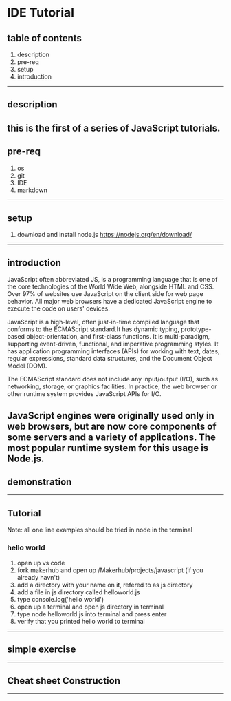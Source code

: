 # IDE Tutorial

## table of contents
1. description
2. pre-req
3. setup
4. introduction
---
## description
this is the first of a series of JavaScript tutorials.  
---
## pre-req
1. os
2. git
3. IDE
4. markdown
---
## setup
1. download and install node.js https://nodejs.org/en/download/ 
---
## introduction
JavaScript often abbreviated JS, is a programming language that is one of the core technologies of the World Wide Web, alongside HTML and CSS.  Over 97% of websites use JavaScript on the client side for web page behavior. All major web browsers have a dedicated JavaScript engine to execute the code on users' devices.

JavaScript is a high-level, often just-in-time compiled language that conforms to the ECMAScript standard.It has dynamic typing, prototype-based object-orientation, and first-class functions. It is multi-paradigm, supporting event-driven, functional, and imperative programming styles. It has application programming interfaces (APIs) for working with text, dates, regular expressions, standard data structures, and the Document Object Model (DOM).

The ECMAScript standard does not include any input/output (I/O), such as networking, storage, or graphics facilities. In practice, the web browser or other runtime system provides JavaScript APIs for I/O.

JavaScript engines were originally used only in web browsers, but are now core components of some servers and a variety of applications. The most popular runtime system for this usage is Node.js.
---
## demonstration
---
## Tutorial
Note: all one line examples should be tried in node in the terminal
### hello world
1. open up vs code
2. fork makerhub and open up /Makerhub/projects/javascript (if you already havn't)
3. add a directory with your name on it, refered to as js directory
4. add a file in js directory called helloworld.js
5. type console.log('hello world')
6. open up a terminal and open js directory in terminal
7. type node helloworld.js into terminal and press enter
8. verify that you printed hello world to terminal
---
## simple exercise
---
## Cheat sheet Construction
---
